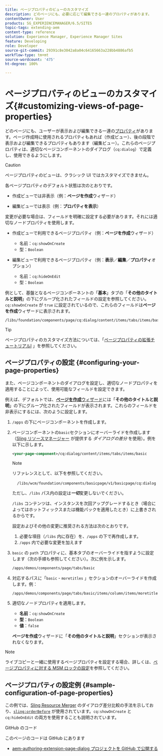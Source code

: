 ```yaml
---
title: ページプロパティのビューのカスタマイズ
description: どのページにも、必要に応じて編集できる一連のプロパティがあります。
contentOwner: User
products: SG_EXPERIENCEMANAGER/6.5/SITES
topic-tags: extending-aem
content-type: reference
solution: Experience Manager, Experience Manager Sites
feature: Developing
role: Developer
source-git-commit: 29391c8e3042a8a04c64165663a228bb4886afb5
workflow-type: tm+mt
source-wordcount: '475'
ht-degree: 100%

---
```


# ページプロパティのビューのカスタマイズ{#customizing-views-of-page-properties}

どのページにも、ユーザーが表示および編集できる一連の[プロパティ](/help/sites-authoring/editing-page-properties.md)があります。ページ作成時に使用されるプロパティもあれば（作成ビュー）、後の段階で表示および編集できるプロパティもあります（編集ビュー）。これらのページプロパティは、適切なページコンポーネントのダイアログ（`cq:dialog`）で定義し、使用できるようにします。

>[!CAUTION]
>
>ページプロパティのビューは、クラシック UI ではカスタマイズできません。

各ページプロパティのデフォルト状態は次のとおりです。

* 作成ビューでは非表示（例：**ページを作成**&#x200B;ウィザード）

* 編集ビューでは表示（例：**プロパティを表示**）

変更が必要な場合は、フィールドを明確に設定する必要があります。それには適切なノードプロパティを使用します。

* 作成ビューで利用できるページプロパティ（例：**ページを作成**&#x200B;ウィザード）

   * 名前：`cq:showOnCreate`
   * 型：`Boolean`

* 編集ビューで利用できるページプロパティ（例：**表示**／**編集**／**プロパティ**&#x200B;オプション）

   * 名前：`cq:hideOnEdit`
   * 型：`Boolean`

例として、基盤となるページコンポーネントの「**基本**」タブの「**その他のタイトルと説明**」の下にグループ化されたフィールドの設定を参照してください。`cq:showOnCreate` が `true` に設定されているので、これらのフィールドは&#x200B;**ページを作成**&#x200B;ウィザードに表示されます。

```xml
/libs/foundation/components/page/cq:dialog/content/items/tabs/items/basic/items/column/items/moretitles
```

>[!TIP]
>
>ページプロパティのカスタマイズ方法については、「[ページプロパティの拡張チュートリアルl](https://experienceleague.adobe.com/docs/experience-manager-learn/sites/developing/page-properties-technical-video-develop.html?lang=ja) 」を参照してください。

## ページプロパティの設定 {#configuring-your-page-properties}

また、ページコンポーネントのダイアログを設定し、適切なノードプロパティを適用することによって、使用可能なフィールドを設定できます。

例えば、デフォルトでは、[**ページを作成**&#x200B;ウィザード](/help/sites-authoring/managing-pages.md#creating-a-new-page)には「**その他のタイトルと説明**」の下にグループ化されたフィールドが表示されます。これらのフィールドを非表示にするには、次のように設定します。

1. `/apps` の下にページコンポーネントを作成します。
1. ページコンポーネントの`basic`セクションにオーバーライドを作成します（[Sling リソースマネージャー](/help/sites-developing/sling-resource-merger.md) が提供する *ダイアログの差分* を使用）。例を以下に示します。

   ```xml
   <your-page-component>/cq:dialog/content/items/tabs/items/basic
   ```

   >[!NOTE]
   >
   >リファレンスとして、以下を参照してください。
   >
   >    `/libs/wcm/foundation/components/basicpage/v1/basicpage/cq:dialog`
   >
   >ただし、`/libs` パス内の設定は&#x200B;***一切***&#x200B;変更しないでください。
   >
   >`/libs` コンテンツは、インスタンスを次回アップグレードするとき（場合によってはホットフィックスまたは機能パックを適用したとき）に上書きされるからです。
   >
   >設定およびその他の変更に推奨される方法は次のとおりです。
   >
   >1. 必要な項目（`/libs` 内に存在）を、`/apps` の下で再作成します。
   >1. `/apps` 内で必要な変更を加えます

1. `basic` の `path` プロパティに、基本タブのオーバーライドを指すように設定します（次の手順も参照してください）。次に例を示します。

   ```xml
   /apps/demos/components/page/tabs/basic
   ```

1. 対応するパスに「`basic` - `moretitles` 」セクションのオーバーライドを作成します。例：

   ```xml
   /apps/demos/components/page/tabs/basic/items/column/items/moretitles
   ```

1. 適切なノードプロパティを適用します。

   * **名前**：`cq:showOnCreate`
   * **型**：`Boolean`
   * **値**：`false`

   **ページを作成**&#x200B;ウィザードに「**その他のタイトルと説明**」セクションが表示されなくなります。

>[!NOTE]
>
>ライブコピーと一緒に使用するページプロパティを設定する場合、詳しくは、[ページプロパティに対する MSM ロックの設定](/help/sites-developing/extending-msm.md#configuring-msm-locks-on-page-properties-touch-enabled-ui)を参照してください。

## ページプロパティの設定例 {#sample-configuration-of-page-properties}

この例では、[Sling Resource Merger](/help/sites-developing/sling-resource-merger.md) のダイアログ差分比較の手法を示しており、[`sling:orderBefore`](/help/sites-developing/sling-resource-merger.md#properties) が使用されています。`cq:showOnCreate` と `cq:hideOnEdit` の両方を使用することも説明されています。

GitHub のコード

このページのコードは GitHub にあります

* [aem-authoring-extension-page-dialog プロジェクトを GitHub で公開する](https://github.com/Adobe-Marketing-Cloud/aem-authoring-extension-page-dialog)
